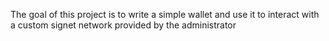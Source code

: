The goal of this project is to write a simple wallet and use it to interact with a custom signet network provided by the administrator